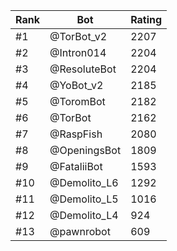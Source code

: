 Rank|Bot|Rating
---|---|---
#1|@TorBot_v2|2207
#2|@Intron014|2204
#3|@ResoluteBot|2204
#4|@YoBot_v2|2185
#5|@ToromBot|2182
#6|@TorBot|2162
#7|@RaspFish|2080
#8|@OpeningsBot|1809
#9|@FataliiBot|1593
#10|@Demolito_L6|1292
#11|@Demolito_L5|1016
#12|@Demolito_L4|924
#13|@pawnrobot|609
